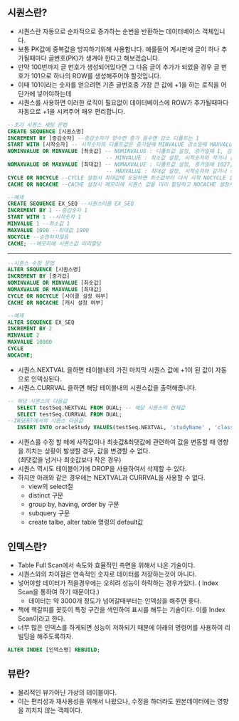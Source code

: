 ## 시퀀스란? 
 - 시퀀스란 자동으로 순차적으로 증가하는 순번을 반환하는 데이터베이스 객체입니다. 
 - 보통 PK값에 중복값을 방지하기위해 사용합니다. 예를들어 게시판에 글이 하나 추가될때마다 글번호(PK)가 생겨야 한다고 해보겠습니다.
 - 만약 100번까지 글 번호가 생성되어있다면 그 다음 글이 추가가 되었을 경우 글 번호가 101으로 하나의 ROW를 생성해주어야 할것입니다.
 - 이때 101이라는 숫자를 얻으려면 기존 글번호중 가장 큰 값에 +1을 하는 로직을 어딘가에 넣어야하는데 
 - 시퀀스를 사용하면 이러한 로직이 필요없이 데이터베이스에 ROW가 추가될때마다 자동으로 +1을 시켜주어 매우 편리합니다.

```sql
--초기 시퀀스 세팅 문법
CREATE SEQUENCE [시퀀스명]
INCREMENT BY [증감숫자] --증감숫자가 양수면 증가 음수면 감소 디폴트는 1
START WITH [시작숫자] -- 시작숫자의 디폴트값은 증가일때 MINVALUE 감소일때 MAXVALUE
NOMINVALUE OR MINVALUE [최솟값] -- NOMINVALUE : 디폴트값 설정, 증가일때 1, 감소일때 -1028 
                               -- MINVALUE : 최소값 설정, 시작숫자와 작거나 같아야하고 MAXVALUE보다 작아야함
NOMAXVALUE OR MAXVALUE [최대값] -- NOMAXVALUE : 디폴트값 설정, 증가일때 1027, 감소일때 -1
                               -- MAXVALUE : 최대값 설정, 시작숫자와 같거나 커야하고 MINVALUE보다 커야함
CYCLE OR NOCYCLE --CYCLE 설정시 최대값에 도달하면 최소값부터 다시 시작 NOCYCLE 설정시 최대값 생성 시 시퀀스 생성중지
CACHE OR NOCACHE --CACHE 설정시 메모리에 시퀀스 값을 미리 할당하고 NOCACHE 설정시 시퀀스값을 메로리에 할당하지 않음
```
```sql
--예제
CREATE SEQUENCE EX_SEQ --시퀀스이름 EX_SEQ
INCREMENT BY 1 --증감숫자 1
START WITH 1 --시작숫자 1
MINVALUE 1 --최소값 1
MAXVALUE 1000 --최대값 1000
NOCYCLE --순한하지않음
CACHE; --메모리에 시퀀스값 미리할당
```
* * *
```sql
--시퀀스 수정 문법
ALTER SEQUENCE [시퀀스명]
INCREMENT BY [증가값]
NOMINVALUE OR MINVALUE [최솟값] 
NOMAXVALUE OR MAXVALUE [최대값]
CYCLE OR NOCYCLE [사이클 설정 여부]
CACHE OR NOCACHE [캐시 설정 여부]
```
```sql
--예제
ALTER SEQUENCE EX_SEQ
INCREMENT BY 2
MINVALUE 2
MAXVALUE 10000
CYCLE
NOCACHE;
```
- 시퀀스.NEXTVAL 을하면 테이블내의 가진 마지막 시퀀스 값에 +1이 된 값이 자동으로 인덱싱된다.
- 시퀀스.CURRVAL 을하면 해당 테이블내의 시퀀스값을 출력해줍니다. 
```sql
-- 해당 시퀀스의 다음값 
   SELECT testSeq.NEXTVAL FROM DUAL; -- 해당 시퀀스의 현재값
   SELECT testSeq.CURRVAL FROM DUAL;
--INSERT에서의 시퀀스 다음값 
   INSERT INTO oracleStudy VALUES(testSeq.NEXTVAL, 'studyName' , 'class' , A);
```
- 시퀀스를 수정 할 떼에 사작값이나 최솟값&최댓값에 관련하여 값을 변동할 때 영향을 끼치는 상황이 발생할 경우, 값을 변경할 수 없다.   
   (최댓값을 넘거나 최솟값보다 작은 경우)
- 시퀀스 역시도 테이블이기에 DROP을 사용하여서 삭제할 수 있다. 
- 하지만 아래와 같은 경우에는 NEXTVAL과 CURRVAL을 사용할 수 없다.
    - view의 select절 
    - distinct 구문 
    - group by, having, order by 구문 
    - subquery 구문
    - create talbe, alter table 명령의 default값 
 
 
 ## 인덱스란? 
  - Table Full Scan에서 속도와 효율적인 측면을 위해서 나온 기술이다.
  - 시퀀스와의 차이점은 연속적인 숫자로 데이터를 저장하는것이 아니다. 
  - 넣어야할 데이터가 적을경우에는 오히려 성능이 하락하는 경우가있다. ( Index Scan을 통하여 하기 때문이다.)    
       - 데이터는 약 3000개 정도가 넘어갈때부터는 인덱싱을 해주면 좋다.
  - 책에 책갈피를 꽂듯이 특정 구간을 색인하여 표시를 해두는 기술이다. 이를 Index Scan이라고 한다. 
  - 너무 많은 인덱스를 하게되면 성능이 저하되기 때문에 아래의 명령어를 사용하여 리빌딩을 해주도록하자. 
  ```sql 
  ALTER INDEX [인덱스명] REBUILD;
  ```


## 뷰란? 
 - 물리적인 뷰가아닌 가상의 테이블이다.
 - 이는 편리성과 재사용성을 위해서 나왔으나, 수정을 하더라도 원본데이터에는 영향을 끼치지 않는 객체이다. 

